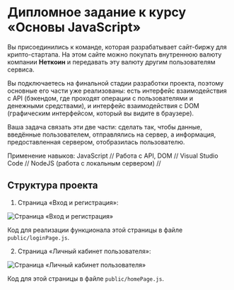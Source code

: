 # Дипломное задание к курсу «Основы JavaScript»

Вы присоединились к команде, которая разрабатывает сайт-биржу для крипто-стартапа. На этом сайте можно покупать внутреннюю валюту компании **Неткоин** и передавать эту валюту другим пользователям сервиса. 

Вы подключаетесь на финальной стадии разработки проекта, поэтому основные его части уже реализованы: есть интерфейс взаимодействия с АPI (бэкендом, где проходят операции с пользователями и денежными средствами), и интерфейс взаимодействия с DOM (графическим интерфейсом, который вы видите в браузере). 

Ваша задача связать эти две части: сделать так, чтобы данные, введённые пользователем, отправлялись на сервер, а информация, предоставленная сервером, отобразилась пользователю.

Применение навыков:
JavaScript //
Работа с API, DOM //
Visual Studio Code //
NodeJS (работа с локальным сервером) //

## Структура проекта

1. Страница «Вход и регистрация»:

![Страница «Вход и регистрация»](img/loginPage.jpg)

Код для реализации функционала этой страницы в файле `public/loginPage.js`.

2. Страница «Личный кабинет пользователя»:

![Страница «Личный кабинет пользователя»](img/homePage.jpg)

Код для этой страницы в файле `public/homePage.js`.
